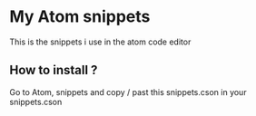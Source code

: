 # My Atom snippets

This is the snippets i use in the atom code editor

## How to install ?

Go to Atom, snippets and copy / past this snippets.cson in your snippets.cson 
